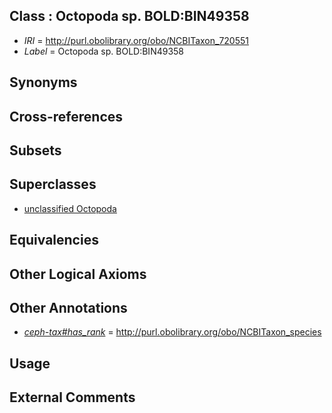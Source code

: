 
## Class : Octopoda sp. BOLD:BIN49358

 * *IRI* = http://purl.obolibrary.org/obo/NCBITaxon_720551
 * *Label* = Octopoda sp. BOLD:BIN49358

## Synonyms


## Cross-references


## Subsets


## Superclasses

 * [unclassified Octopoda](../../NCBITaxon/50/NCBITaxon_720550.md)

## Equivalencies


## Other Logical Axioms


## Other Annotations

 * *[ceph-tax#has_rank](../../ceph-tax#has/nk/ceph-tax#has_rank.md)* = http://purl.obolibrary.org/obo/NCBITaxon_species

## Usage


## External Comments

